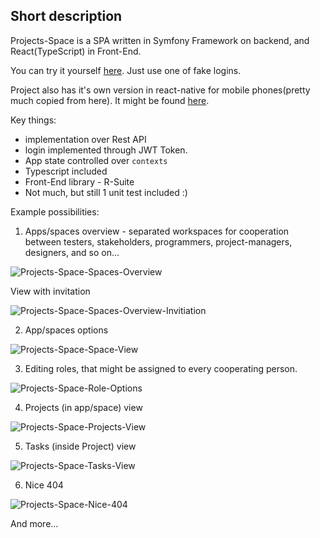 ## Short description

Projects-Space is a SPA written in Symfony Framework on backend, and React(TypeScript) in Front-End.

You can try it yourself <a href='https://projects-space.zoldak.pl/login' target='_blank'>here</a>. Just use one of fake logins.

Project also has it's own version in react-native for mobile phones(pretty much copied from here). It might be found <a href='https://github.com/M-Zoldak/PS-React-Native' target='_blank'>here</a>.

Key things:
- implementation over Rest API
- login implemented through JWT Token.
- App state controlled over `contexts`
- Typescript included
- Front-End library - R-Suite
- Not much, but still 1 unit test included :) 


Example possibilities:

1. Apps/spaces overview - separated workspaces for cooperation between testers, stakeholders, programmers, project-managers, designers, and so on...

![Projects-Space-Spaces-Overview](https://github.com/user-attachments/assets/2955ab85-6204-4fcd-aeb9-b38b9917fb73)

View with invitation

![Projects-Space-Spaces-Overview-Invitiation](https://github.com/user-attachments/assets/3cfc551c-163f-420f-a91b-fe67d15635c0)

2. App/spaces options
   
![Projects-Space-Space-View](https://github.com/user-attachments/assets/bffede2e-d166-4c53-8449-9dc1ac8fa88e)

3. Editing roles, that might be assigned to every cooperating person.
   
![Projects-Space-Role-Options](https://github.com/user-attachments/assets/57412934-b365-47b4-bcf1-13eb31b875b0)

4. Projects (in app/space) view
   
![Projects-Space-Projects-View](https://github.com/user-attachments/assets/ad71dadd-f159-4fd9-88d6-a35bb8b17f8c)

5. Tasks (inside Project) view
    
![Projects-Space-Tasks-View](https://github.com/user-attachments/assets/28c190e5-d8ac-41ac-9a81-3afef5e35cd0)

6. Nice 404
    
![Projects-Space-Nice-404](https://github.com/user-attachments/assets/8ae58b6c-9289-47ee-b0b7-1110bfbda31c)

And more...
